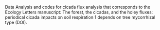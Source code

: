 Data Analysis and codes for cicada flux analysis that corresponds to the Ecology Letters manuscript: The forest, the cicadas, and the holey fluxes: periodical cicada impacts on soil respiration 1 depends on tree mycorrhizal type (DOI).